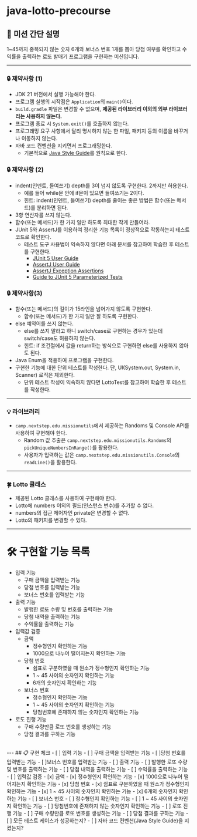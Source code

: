 # java-lotto-precourse

## 🚀 미션 간단 설명

1~45까지 중복되지 않는 숫자 6개와 보너스 번호 1개를 뽑아 당첨 여부를 확인하고 수익률을 출력하는 로또 발매기 프로그램을 구현하는 미션입니다.

---

### 🔒 제약사항 (1)

- JDK 21 버전에서 실행 가능해야 한다.
- 프로그램 실행의 시작점은 `Application`의 `main()`이다.
- `build.gradle` 파일은 변경할 수 없으며, **제공된 라이브러리 이외의 외부 라이브러리는 사용하지 않는다.**
- 프로그램 종료 시 `System.exit()`를 호출하지 않는다.
- 프로그래밍 요구 사항에서 달리 명시하지 않는 한 파일, 패키지 등의 이름을 바꾸거나 이동하지 않는다.
- 자바 코드 컨벤션을 지키면서 프로그래밍한다.
    - 기본적으로 [Java Style Guide](https://github.com/woowacourse/woowacourse-docs/blob/main/styleguide/java)를 원칙으로 한다.

### 🔒 제약사항 (2)

- indent(인덴트, 들여쓰기) depth를 3이 넘지 않도록 구현한다. 2까지만 허용한다.
    - 예를 들어 while문 안에 if문이 있으면 들여쓰기는 2이다.
    - 힌트: indent(인덴트, 들여쓰기) depth를 줄이는 좋은 방법은 함수(또는 메서드)를 분리하면 된다.
- 3항 연산자를 쓰지 않는다.
- 함수(또는 메서드)가 한 가지 일만 하도록 최대한 작게 만들어라.
- JUnit 5와 AssertJ를 이용하여 정리한 기능 목록이 정상적으로 작동하는지 테스트 코드로 확인한다.
    - 테스트 도구 사용법이 익숙하지 않다면 아래 문서를 참고하여 학습한 후 테스트를 구현한다.
        - [JUnit 5 User Guide](https://junit.org/junit5/docs/current/user-guide)
        - [AssertJ User Guide](https://assertj.github.io/doc)
        - [AssertJ Exception Assertions](https://www.baeldung.com/assertj-exception-assertion)
        - [Guide to JUnit 5 Parameterized Tests](https://www.baeldung.com/parameterized-tests-junit-5)

### 🔒 제약사항(3)

- 함수(또는 메서드)의 길이가 15라인을 넘어가지 않도록 구현한다.
    - 함수(또는 메서드)가 한 가지 일만 잘 하도록 구현한다.
- else 예약어를 쓰지 않는다.
    - else를 쓰지 말라고 하니 switch/case로 구현하는 경우가 있는데 switch/case도 허용하지 않는다.
    - 힌트: if 조건절에서 값을 return하는 방식으로 구현하면 else를 사용하지 않아도 된다.
- Java Enum을 적용하여 프로그램을 구현한다.
- 구현한 기능에 대한 단위 테스트를 작성한다. 단, UI(System.out, System.in, Scanner) 로직은 제외한다.
    - 단위 테스트 작성이 익숙하지 않다면 LottoTest를 참고하여 학습한 후 테스트를 작성한다.

---

### 💡 라이브러리

- `camp.nextstep.edu.missionutils`에서 제공하는 Randoms 및 Console API를 사용하여 구현해야 한다.
    - Random 값 추출은 `camp.nextstep.edu.missionutils.Randoms`의 `pickUniqueNumbersInRange()`를 활용한다.
    - 사용자가 입력하는 값은 `camp.nextstep.edu.missionutils.Console`의 `readLine()`을 활용한다.

---

### **🍀 Lotto 클래스**

- 제공된 Lotto 클래스를 사용하여 구현해야 한다.
- Lotto에 numbers 이외의 필드(인스턴스 변수)를 추가할 수 없다.
- numbers의 접근 제어자인 private은 변경할 수 없다.
- Lotto의 패키지를 변경할 수 있다.

---

# 🛠 구현할 기능 목록
- 입력 기능
    - 구매 금액을 입력받는 기능
    - 당첨 번호를 입력받는 기능
    - 보너스 번호를 입력받는 기능
- 출력 기능
    - 발행한 로또 수량 및 번호를 출력하는 기능
    - 당첨 내역을 출력하는 기능
    - 수익률을 출력하는 기능
- 입력값 검증
    - 금액
      - 정수형인지 확인하는 기능
      - 1000으로 나누어 떨어지는지 확인하는 기능
    - 당첨 번호
      - 쉼표로 구분하였을 때 원소가 정수형인지 확인하는 기능
      - 1 ~ 45 사이의 숫자인지 확인하는 기능
      - 6개의 숫자인지 확인하는 기능
    - 보너스 번호
      - 정수형인지 확인하는 기능
      - 1 ~ 45 사이의 숫자인지 확인하는 기능
      - 당첨번호에 존재하지 않는 숫자인지 확인하는 기능
- 로도 진행 기능
  - 구매 수량만큼 로또 번호를 생성하는 기능
  - 당첨 결과를 구하는 기능
<br>
---
## 📋 구현 체크
- [ ] 입력 기능
    - [ ] 구매 금액을 입력받는 기능
    - [ ]당첨 번호를 입력받는 기능
    - [ ]보너스 번호를 입력받는 기능
- [ ] 출력 기능
    - [ ] 발행한 로또 수량 및 번호를 출력하는 기능
    - [ ] 당첨 내역을 출력하는 기능
    - [ ] 수익률을 출력하는 기능
- [ ] 입력값 검증
    - [x] 금액
        - [x] 정수형인지 확인하는 기능
        - [x] 1000으로 나누어 떨어지는지 확인하는 기능
    - [x] 당첨 번호
        - [x] 쉼표로 구분하였을 때 원소가 정수형인지 확인하는 기능
        - [x] 1 ~ 45 사이의 숫자인지 확인하는 기능
        - [x] 6개의 숫자인지 확인하는 기능
    - [ ] 보너스 번호
        -  [ ] 정수형인지 확인하는 기능
        - [ ] 1 ~ 45 사이의 숫자인지 확인하는 기능
        - [ ] 당첨번호에 존재하지 않는 숫자인지 확인하는 기능
- [ ] 로또 진행 기능
    - [ ] 구매 수량만큼 로또 번호를 생성하는 기능
    - [ ] 당첨 결과를 구하는 기능
- [ ] 모든 테스트 케이스가 성공하는지?
- [ ] 자바 코드 컨벤션(Java Style Guide)을 지켰는지?
